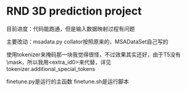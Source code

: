 # RND 3D prediction project
目前进度：代码能跑通，但是输入数据映射过程有问题

主要改动：msadata.py collator按照原来的，MSADataSet自己写的

使用tokenizer来掩码那一块我觉得很怪，不过效果其实还好，由于T5没有\mask，所以我用<extra_id0>来代替，详见tokenizer.additional_special_tokens

finetune.py是运行的主函数 finetune.sh是运行脚本